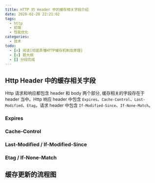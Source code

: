 ```yaml
---
title: HTTP 的 Header 中的缓存相关字段介绍
date: 2020-02-28 22:21:02
tags:
  - http
  - 前端
  - 性能优化
categories:
  - 技术
todo:
  - [x] 阅读[彻底弄懂HTTP缓存机制及原理]
  - [x] 题大纲
  - [] 分段完成
---
```


## Http Header 中的缓存相关字段
Http 请求和响应都包含 header 和 body 两个部分, 缓存相关的字段存在于 header 当中。Http 响应 header 中包含  `Expires`、`Cache-Control`、`Last-Modified`、`Etag`，请求 header 中包含 `If-Modified-Since`、`If-None-Match`。

### Expires
### Cache-Control
### Last-Modified / If-Modified-Since
### Etag / If-None-Match

## 缓存更新的流程图



[彻底弄懂HTTP缓存机制及原理]:https://www.cnblogs.com/chenqf/p/6386163.html